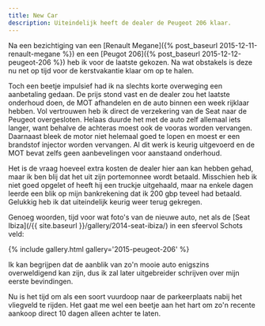 ```yaml
---
title: New Car
description: Uiteindelijk heeft de dealer de Peugeot 206 klaar.
---
```


Na een bezichtiging van een [Renault Megane]({% post_baseurl 2015-12-11-renault-megane %}) en een [Peugot 206]({% post_baseurl 2015-12-12-peugeot-206 %}) heb ik voor de laatste gekozen. Na wat obstakels is deze nu net op tijd voor de kerstvakantie klaar om op te halen.

<a name="more"></a>

Toch een beetje impulsief had ik na slechts korte overweging een aanbetaling gedaan. De prijs stond vast en de dealer zou het laatste onderhoud doen, de MOT afhandelen en de auto binnen een week rijklaar hebben. Vol vertrouwen heb ik direct de verzekering van de Seat naar de Peugeot overgesloten. Helaas duurde het  met de auto zelf allemaal iets langer, want behalve de achteras moest ook de vooras worden vervangen. Daarnaast bleek de motor niet helemaal goed te lopen en moest er een brandstof injector worden vervangen. Al dit werk is keurig uitgevoerd en de MOT bevat zelfs geen aanbevelingen voor aanstaand onderhoud.

Het is de vraag hoeveel extra kosten de dealer hier aan kan hebben gehad, maar ik ben blij dat het uit zijn portemonnee wordt betaald. Misschien heb ik niet goed opgelet of heeft hij een truckje uitgehaald, maar na enkele dagen leerde een blik op mijn bankrekening dat ik 200 gbp teveel had betaald. Gelukkig heb ik dat uiteindelijk keurig weer terug gekregen.

Genoeg woorden, tijd voor wat foto's van de nieuwe auto, net als de [Seat Ibiza](/{{ site.baseurl }}/gallery/2014-seat-ibiza/) in een sfeervol Schots veld:

{% include gallery.html gallery='2015-peugeot-206' %}

Ik kan begrijpen dat de aanblik van zo'n mooie auto enigszins overweldigend kan zijn, dus ik zal later uitgebreider schrijven over mijn eerste bevindingen.

Nu is het tijd om als een soort vuurdoop naar de parkeerplaats nabij het vliegveld te rijden. Het gaat me wel een beetje aan het hart om zo'n recente aankoop direct 10 dagen alleen achter te laten.